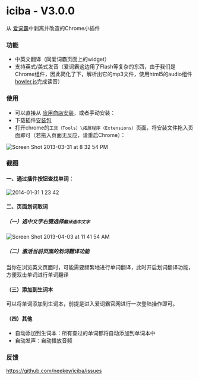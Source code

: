iciba - V3.0.0
=====

从 [爱词霸](http://www.iciba.com/)中剥离并改造的Chrome小插件

### 功能

- 中英文翻译（同爱词霸页面上的widget）
- 支持英式/美式发音（爱词霸这边用了Flash等复杂的东西，由于我们是Chrome组件，因此简化了下，解析出它的mp3文件，使用html5的audio组件[howler.js](https://github.com/goldfire/howler.js)完成读音）

### 使用

- 可以直接从 [应用商店安装](https://chrome.google.com/webstore/detail/iciba/gfjdknmhcnojklipadhmmjgljfhelkga?utm_source=chrome-ntp-icon)，或者手动安装：
- 下载插件[安装包](https://github.com/neekey/iciba/blob/master/build/iciba_2.1.1.crx?raw=true)
- 打开chrome的`工具（Tools）\拓展程序（Extensions）`页面，将安装文件拖入页面即可（若拖入页面无反应，请重启Chrome）：

![Screen Shot 2013-03-31 at 8 32 54 PM](https://f.cloud.github.com/assets/499870/321683/93b9434c-99ff-11e2-84ec-81533a6f3296.png)

### 截图

#### 一、通过插件按钮查找单词：

![2014-01-31 1 23 42](https://f.cloud.github.com/assets/499870/2042589/62e54756-89d3-11e3-8a59-bc621efd9933.png)

#### 二、页面划词取词

##### （一）选中文字右键选择`翻译选中文字`

![Screen Shot 2013-04-03 at 11 41 54 AM](https://f.cloud.github.com/assets/499870/332029/999c0656-9c10-11e2-984d-e8e528c18fa9.png)

##### （二）激活当前页面的划词翻译功能

当你在浏览英文页面时，可能需要频繁地进行单词翻译，此时开启划词翻译功能，方便双击单词进行单词翻译

####  （三）添加到生词本

可以将单词添加到生词本，前提是进入爱词霸官网进行一次登陆操作即可。

####  （四）其他

- 自动添加到生词本：所有查过的单词都将自动添加到单词本中
- 自动发声：自动播放音频

### 反馈

https://github.com/neekey/iciba/issues
